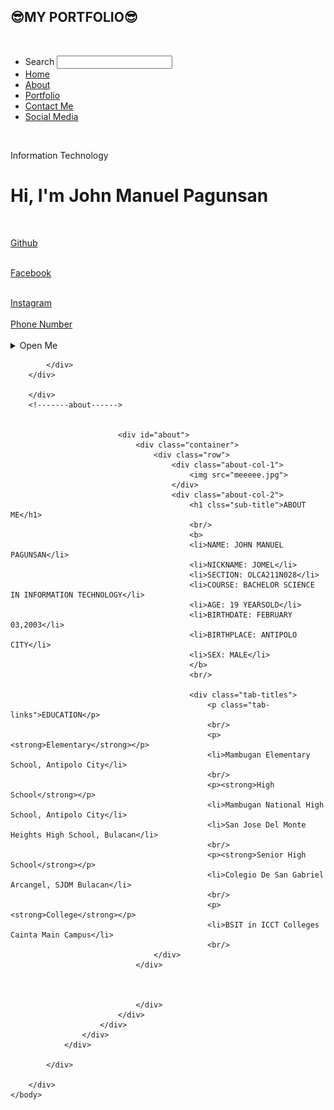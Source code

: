 <html lang="en">
<html>
    <head>
        <meta charset="utf-8">
        <meta http-equiv="X-UA-Compatible" content="IE=edge">
        <meta name="viewport" content="width=device-width, initial-scale=1.0">
    <title>My portfolio</title>
    <link rel="stylesheet" href="style.css">
    </head>
   <body>
        <div id="header">
            <nav>
            <h1>&#128526;<span>MY PORTFOLIO</span>&#128526;</h1>
            <br/>
            <ul>
                <li>
                    <form>
                        <label>Search</label>
                        <input type="search" required>
                    </form>
                </li>
                <li><a href="#">Home</a></li>
                <li><a href="#">About</a></li>
                <li><a href="#">Portfolio</a></li>
                <li><a href="#">Contact Me</a></li>
                <li><a href="#">Social Media</a></li>
            </ul>
            <br>
        </nav>
        <div class="header-text">
            <p>Information Technology</p>
            <h1>Hi, I'm <span>John Manuel Pagunsan</span></h1>
            <br/>
            <form>
                <p class="w3-large"></p>
                <a href="https://www.Github.com/jomel2003" target="_blank">Github</a>
            </form>
            <br/>
            <form>
                <p class="w3-large"></p>
                <a href="https://www.facebook.com/jomel.pagunsan.56" target="_blank">Facebook</a>
            </form>
            <br/>
            <form>
                <p class="w3-large"></p>
                <a href="https://www.Instagram.com/_jomelpagunsan" target="_blank">Instagram</a>
            </form>
            <br/>
            <div>
                <a href="tel:9555176837">Phone Number</a>
            </div>
            <br/>
            <div>
                <details>
                    <summary>Open Me</summary>
                    <p>Lets Create Portfolio</p>
                    <p><code>Soon to be proffessional web developer</code></p>
                    <p><code>Front-end/Back-end</code></p>
                </details>


            </div>
        </div>

        </div>
        <!-------about------>


                            <div id="about">
                                <div class="container">
                                    <div class="row">
                                        <div class="about-col-1">
                                            <img src="meeeee.jpg">
                                        </div>
                                        <div class="about-col-2">
                                            <h1 clss="sub-title">ABOUT ME</h1>
                                            <br/>
                                            <b> 
                                            <li>NAME: JOHN MANUEL PAGUNSAN</li>
                                            <li>NICKNAME: JOMEL</li>
                                            <li>SECTION: OLCA211N028</li>
                                            <li>COURSE: BACHELOR SCIENCE IN INFORMATION TECHNOLOGY</li>
                                            <li>AGE: 19 YEARSOLD</li>
                                            <li>BIRTHDATE: FEBRUARY 03,2003</li>
                                            <li>BIRTHPLACE: ANTIPOLO CITY</li>
                                            <li>SEX: MALE</li>
                                            </b>
                                            <br/>
                    
                                            <div class="tab-titles">
                                                <p class="tab-links">EDUCATION</p>
                                                <br/>
                                                <p><strong>Elementary</strong></p>
                                                <li>Mambugan Elementary School, Antipolo City</li>
                                                <br/>
                                                <p><strong>High School</strong></p>
                                                <li>Mambugan National High School, Antipolo City</li>
                                                <li>San Jose Del Monte Heights High School, Bulacan</li>
                                                <br/>
                                                <p><strong>Senior High School</strong></p>
                                                <li>Colegio De San Gabriel Arcangel, SJDM Bulacan</li>
                                                <br/>
                                                <p><strong>College</strong></p>
                                                <li>BSIT in ICCT Colleges Cainta Main Campus</li>
                                                <br/>
                                    </div>
                                </div>



                                </div>
                            </div>
                        </div>
                    </div>
                </div>

            </div>

        </div>
    </body>
</html>

